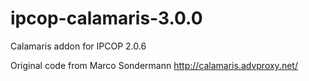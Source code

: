 ipcop-calamaris-3.0.0
=====================

Calamaris addon for IPCOP 2.0.6

Original code from Marco Sondermann http://calamaris.advproxy.net/
